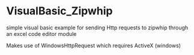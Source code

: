 # VisualBasic_Zipwhip
simple visual basic example for sending Http requests to zipwhip through an excel code editor module

Makes use of WindowsHttpRequest which requires ActiveX (windows)
